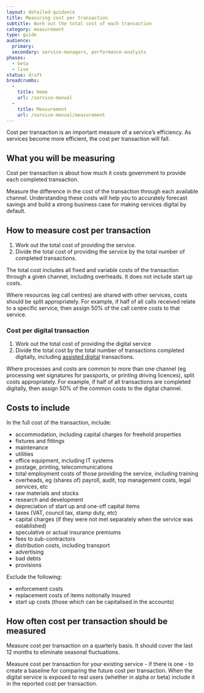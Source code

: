 ```yaml
---
layout: detailed-guidance
title: Measuring cost per transaction
subtitle: Work out the total cost of each transaction
category: measurement
type: guide
audience: 
  primary:
  secondary: service-managers, performance-analysts
phases:
  - beta
  - live
status: draft
breadcrumbs:
  -
    title: Home
    url: /service-manual
  -
    title: Measurement
    url: /service-manual/measurement
---
```


Cost per transaction is an important measure of a service’s efficiency. As services become more efficient, the cost per transaction will fall.

## What you will be measuring

Cost per transaction is about how much it costs government to provide each completed transaction.

Measure the difference in the cost of the transaction through each available channel. Understanding these costs will help you to accurately forecast savings and build a strong business case for making services digital by default.

## How to measure cost per transaction

1.    Work out the total cost of providing the service.
2.    Divide the total cost of providing the service by the total number of completed transactions.

The total cost includes all fixed and variable costs of the transaction through a given channel, including overheads. It does not include start up costs.

Where resources (eg call centres) are shared with other services, costs should be split appropriately. For example, if half of all calls received relate to a specific service, then assign 50% of the call centre costs to that service.

### Cost per digital transaction

1.    Work out the total cost of providing the digital service
2.    Divide the total cost by the total number of transactions completed digitally, including [assisted digital](/service-manual/assisted-digital) transactions.

Where processes and costs are common to more than one channel (eg processing wet signatures for passports, or printing driving licences), split costs appropriately. For example, if half of all transactions are completed digitally, then assign 50% of the common costs to the digital channel.

## Costs to include

In the full cost of the transaction, include:

* accommodation, including capital charges for freehold properties
* fixtures and fittings
* maintenance
* utilities
* office equipment, including IT systems
* postage, printing, telecommunications
* total employment costs of those providing the service, including training
* overheads, eg (shares of) payroll, audit, top management costs, legal services, etc
* raw materials and stocks
* research and development
* depreciation of start up and one-off capital items
* taxes (VAT, council tax, stamp duty, etc)
* capital charges (if they were not met separately when the service was established)
* speculative or actual insurance premiums
* fees to sub-contractors
* distribution costs, including transport
* advertising
* bad debts
* provisions

Exclude the following:

* enforcement costs
* replacement costs of items notionally insured
* start up costs (those which can be capitalised in the accounts)

## How often cost per transaction should be measured

Measure cost per transaction on a quarterly basis. It should cover the last 12 months to eliminate seasonal fluctuations.

Measure cost per transaction for your existing service - if there is one - to create a baseline for comparing the future cost per transaction. When the digital service is exposed to real users (whether in alpha or beta) include it in the reported cost per transaction.
